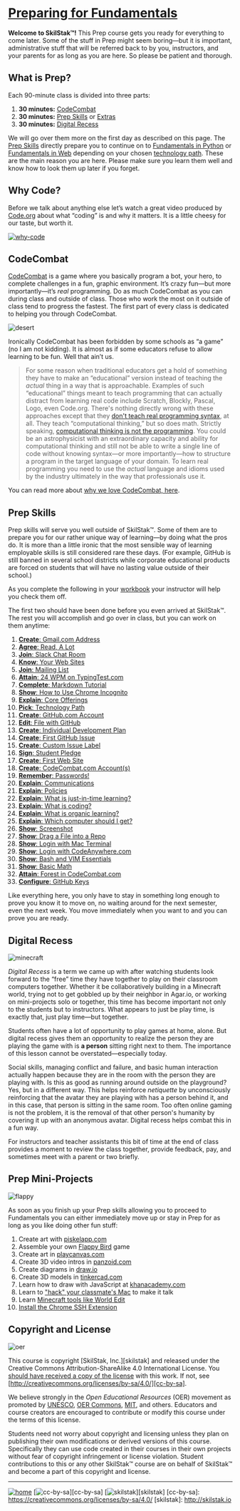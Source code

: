 # [Preparing for Fundamentals][work]

[work]: http://github.com/skilstak/prep-work/blob/gh-pages/README.md

**Welcome to SkilStak™!** This Prep course gets you ready for
everything to come later. Some of the stuff in Prep might seem
boring—but it is important, administrative stuff that will be referred
back to by you, instructors, and your parents for as long as you are
here. So please be patient and thorough. 

## What is Prep? 

Each 90-minute class is divided into three parts:

1. **30 minutes:** [CodeCombat](#codecombat)
2. **30 minutes:** [Prep Skills](#prep-skills) or [Extras](#extras)
3. **30 minutes:** [Digital Recess](#digital-recess)

We will go over them more on the first day as described on this
page. The [Prep Skills](#prep-skills) directly prepare you to
continue on to [Fundamentals in Python](http://pyfun.skilstak.io)
or [Fundamentals in Web](http://webfun.skilstak.io) depending on
your chosen [technology path](/sections/path.md). These are the main reason
you are here. Please make sure you learn them well and know how to
look them up later if you forget.

## Why Code?

Before we talk about anything else let’s watch a great video produced
by [Code.org](http://code.org) about what “coding” is and why it matters. It is a little cheesy for our taste, but worth it.

[![why-code](/assets/why-code.png)](https://youtu.be/dU1xS07N-FA)

## CodeCombat

[CodeCombat](http://codecombat.com) is a game where you basically
program a bot, your hero, to complete challenges in a fun, graphic
environment.  It’s crazy fun—but more importantly—it’s *real*
programming. Do as much CodeCombat as you can during class and outside
of class. Those who work the most on it outside of class tend to
progress the fastest. The first part of every class is dedicated to
helping you through CodeCombat.

![desert](/assets/desert.png)

Ironically CodeCombat has been forbidden by some schools as “a game”
(no I am not kidding). It is almost as if some educators refuse to
allow learning to be fun. Well that ain’t us. 

> For some reason when traditional educators get a hold of something
> they have to make an “educational” version instead of teaching the
> *actual* thing in a way that is approachable. Examples of such
> “educational” things meant to teach programming that can actually
> distract from learning real code include Scratch, Blockly, Pascal,
> Logo, even Code.org.  There's nothing directly wrong with these
> approaches except that they [don't teach real programming syntax][real],
> at all. They teach “computational thinking,” but so does math.
> Strictly speaking, [computational thinking is not the programming][real].
> You could be an astrophysicist with an extraordinary capacity and
> ability for computational thinking and still not be able to write
> a single line of code without knowing syntax—or more importantly—how
> to structure a program in the target language of your domain. To
> learn real programming you need to use the *actual* language and
> idioms used by the industry ultimately in the way that professionals
> use it.

[real]: http://blog.codecombat.com/3-reasons-why-computational-literacy-is-ruining-coding-education

You can read more about [why we love CodeCombat,
here](/sections/codecombat2.md).

## Prep Skills 

Prep skills will serve you well outside of SkilStak™. Some of them
are to prepare you for our rather unique way of learning—by doing
what the pros do. It is more than a little ironic that the most
sensible way of learning employable skills is still considered rare
these days.  (For example, GitHub is still banned in several school
districts while corporate educational products are forced on students
that will have no lasting value outside of their school.)

As you complete the following in your [workbook](/sections/work.md)
your instructor will help you check them off.

The first two should have been done before you even arrived at
SkilStak™. The rest you will accomplish and go over in class, but
you can work on them anytime:

1. [**Create**: Gmail.com Address](/sections/gmail.md)
2. [**Agree**: Read, A Lot](/sections/reading.md)
3. [**Join**: Slack Chat Room](/sections/slack.md)
4. [**Know**: Your Web Sites](/sections/websites.md)
5. [**Join**: Mailing List](/sections/mailing.md)
6. [**Attain**: 24 WPM on TypingTest.com](http://typingtest.com)
7. [**Complete**: Markdown Tutorial](http://www.markdowntutorial.com)
8. [**Show**: How to Use Chrome Incognito](/sections/chrome.md)
9. [**Explain**: Core Offerings](http://offerings.skilstak.io)
10. [**Pick**: Technology Path](/sections/path.md)
11. [**Create**: GitHub.com Account](/sections/github.md)
12. [**Edit**: File with GitHub](/sections/edit.md)
13. [**Create**: Individual Development Plan][idp]
14. [**Create**: First GitHub Issue](/sections/issue.md)
15. [**Create**: Custom Issue Label](/sections/label.md)
16. [**Sign**: Student Pledge](/sections/pledge.md)
17. [**Create**: First Web Site](/sections/web.md)
18. [**Create**: CodeCombat.com Account(s)](/sections/codecombat.md)
19. [**Remember**: Passwords!](/sections/passwd.md)
20. [**Explain**: Communications](/sections/communications.md)
21. [**Explain**: Policies](/sections/policies.md)
22. [**Explain**: What is just-in-time learning?](/sections/jit.md)
23. [**Explain**: What is coding?](/sections/coding.md)
24. [**Explain**: What is organic learning?](/sections/organic.md)
25. [**Explain**: Which computer should I get?](/sections/computer.md)
26. [**Show**: Screenshot](/sections/screenshot.md)
27. [**Show**: Drag a File into a Repo](/sections/github-dnd.md)
28. [**Show**: Login with Mac Terminal ](/sections/terminal.md)
29. [**Show**: Login with CodeAnywhere.com](/sections/codeanywhere.md)
30. [**Show**: Bash and VIM Essentials](/sections/bash.md)
31. [**Show**: Basic Math](/sections/math.md)
32. [**Attain**: Forest in CodeCombat.com](http://codecombat.com)
33. [**Configure**: GitHub Keys](/sections/keys.md)

[codecombat.com]: http://codecombat.com
[idp]: http://idp.skilstak.io
[github.com]: http://github.com
[gmail.com]: http://gmail.com
[typingtest.com]: http://typingtest.com

Like everything here, you only have to stay in something long enough
to prove you know it to move on, no waiting around for the next
semester, even the next week. You move immediately when you want to
and you can prove you are ready. 

[piskelapp.com]: http://piskelapp.com
[playcanvas.com]: http://playcanvas.com
[tinkercad.com]: http://tinkercad.com
[draw.io]: http://draw.io
[panzoid.com]: http://panzoid.com
[khanacademy.com]: http://khanacademy.com

## Digital Recess

![minecraft](/assets/minecraft1.gif)

*Digital Recess* is a term we came up with after watching students
look forward to the “free” time they have together to play on their
classroom computers together. Whether it be collaboratively building
in a Minecraft world, trying not to get gobbled up by their neighbor
in Agar.io, or working on mini-projects solo or together, this time
has become important not only to the students but to instructors.
What appears to just be play time, is exactly that, just play
time—but together.

Students often have a lot of opportunity to play games at home,
alone. But digital recess gives them an opportunity to realize the
person they are playing the game with is **a person** sitting right
next to them. The importance of this lesson cannot be
overstated—especially today.

Social skills, managing conflict and failure, and basic human
interaction actually happen because they are in the room with the
person they are playing with. Is this as good as running
around outside on the playground? Yes, but in a different way. This
helps reinforce *netiquette* by unconsciously reinforcing that the
avatar they are playing with has a person behind it, and in this
case, that person is sitting in the same room. Too often online
gaming is not the problem, it is the removal of that other person's
humanity by covering it up with an anonymous avatar. Digital recess
helps combat this in a fun way.

For instructors and teacher assistants this bit of time at the end of
class provides a moment to review the class together, provide
feedback, pay, and sometimes meet with a parent or two briefly.

## Prep Mini-Projects

![flappy](/assets/flappy1.gif)

As soon as you finish up your Prep skills allowing you to proceed to
Fundamentals you can either immediately move up or stay in Prep for as
long as you like doing other fun stuff:

1. Create art with [piskelapp.com][]
1. Assemble your own [Flappy Bird](flappy) game
1. Create art in [playcanvas.com][]
1. Create 3D video intros in [panzoid.com][]
1. Create diagrams in [draw.io][]
1. Create 3D models in [tinkercad.com][]
1. Learn how to draw with JavaScript at [khanacademy.com][]
1. Learn to ["hack" your classmate's Mac](/sections/hack.md) to make it talk
1. Learn [Minecraft tools like World Edit](mc)
1. [Install the Chrome SSH Extension](/sections/chrome-ssh.md)

## Copyright and License

![oer](/assets/oer.png)

This course is copyright [SkilStak, Inc.][skilstak] and released
under the Creative Commons Attribution-ShareAlike 4.0 International
License. You [should have received a copy of the license](LICENSE.md)
with this work. If not, see
[http://creativecommons.org/licenses/by-sa/4.0/][cc-by-sa].

We believe strongly in the *Open Educational Resources* (OER)
movement as promoted by [UNESCO](http://www.unesco.org), [OER
Commons](https://www.oercommons.org/), [MIT](http://ocw.mit.edu),
and others. Educators and course creators are encouraged to contribute
or modify this course under the terms of this license.

Students need not worry about copyright and licensing unless they
plan on publishing their own modifications or derived versions of
this course. Specifically they can use code created in their courses
in their own projects without fear of copyright infringement or
license violation. Student contributions to this or any other
SkilStak™ course are on behalf of SkilStak™ and become a part of
this copyright and license.

---
[![home](/assets/home-bw.png)](/README.md)
[![cc-by-sa](/assets/cc-by-sa.png)][cc-by-sa]
[![skilstak](/assets/skilstak-logo-bw.png)][skilstak]
[cc-by-sa]: https://creativecommons.org/licenses/by-sa/4.0/
[skilstak]: http://skilstak.io
